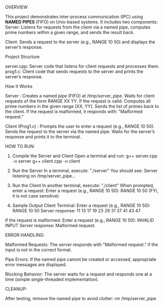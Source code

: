 OVERVIEW

This project demonstrates inter-process communication (IPC) using **NAMED PIPES** (FIFO) on Unix-based systems. 
It includes two components:
Server: Listens for requests from the client via a named pipe, computes prime numbers within a given range, 
and sends the result back.

Client: Sends a request to the server (e.g., RANGE 10 50) and displays the server’s response.

Project Structure

server.cpp: Server code that listens for client requests and processes them.
prog1.c: Client code that sends requests to the server and prints the server’s response.

How It Works

Server : Creates a named pipe (FIFO) at /tmp/server_pipe. Waits for client requests of the form RANGE XX YY.
If the request is valid: Computes all prime numbers in the given range [XX, YY]. Sends the list of primes back to the client.
If the request is malformed, it responds with: "Malformed request."

Client (Prog1.c) : Prompts the user to enter a request (e.g., RANGE 10 50). Sends the request to the server via the named pipe.
Waits for the server’s response and prints it to the terminal.

HOW TO RUN: 

1. Compile the Server and Client
Open a terminal and run: g++ server.cpp -o server
                        g++ client.cpp -o client

2. Run the Server
In a terminal, execute: "./server"
You should see: Server listening on /tmp/server_pipe...

3. Run the Client
In another terminal, execute: "./client"
When prompted, enter a request:
Enter a request (e.g., RANGE 10 50): RANGE 10 50 (FYI, it is not case sensitive)

4. Sample Output
Client Terminal:
Enter a request (e.g., RANGE 10 50): RANGE 10 50
Server response: 11 13 17 19 23 29 31 37 41 43 47 

If the request is malformed:
Enter a request (e.g., RANGE 10 50): INVALID INPUT
Server response: Malformed request.

ERROR HANDLING:

Malformed Requests: The server responds with "Malformed request." if the input is not in the correct format.

Pipe Errors: If the named pipe cannot be created or accessed, appropriate error messages are displayed.

Blocking Behavior: The server waits for a request and responds one at a time (simple single-threaded implementation).

CLEANUP: 

After testing, remove the named pipe to avoid clutter: rm /tmp/server_pipe
